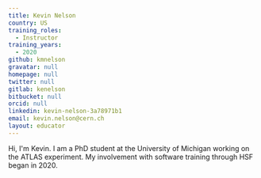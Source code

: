 ```yaml
---
title: Kevin Nelson
country: US
training_roles:
  - Instructor
training_years:
  - 2020
github: kmnelson
gravatar: null
homepage: null
twitter: null
gitlab: kenelson
bitbucket: null
orcid: null
linkedin: kevin-nelson-3a78971b1
email: kevin.nelson@cern.ch
layout: educator
---
```


Hi, I'm Kevin. I am a PhD student at the University of Michigan working on the
ATLAS experiment. My involvement with software training through HSF began
in 2020.

